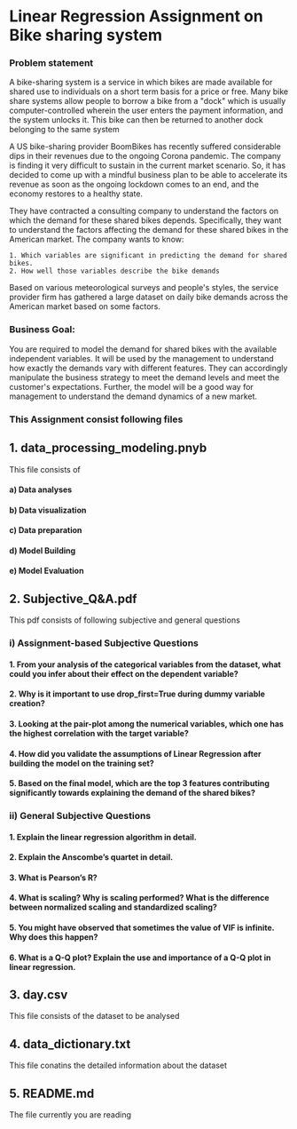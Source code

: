 # Linear Regression Assignment on Bike sharing system

### Problem statement 

A bike-sharing system is a service in which bikes are made available for shared use to individuals on a short term basis for a price or free. Many bike share systems allow people to borrow a bike from a "dock" which is usually computer-controlled wherein the user enters the payment information, and the system unlocks it. This bike can then be returned to another dock belonging to the same system

A US bike-sharing provider BoomBikes has recently suffered considerable dips in their revenues due to the ongoing Corona pandemic. The company is finding it very difficult to sustain in the current market scenario. So, it has decided to come up with a mindful business plan to be able to accelerate its revenue as soon as the ongoing lockdown comes to an end, and the economy restores to a healthy state. 

They have contracted a consulting company to understand the factors on which the demand for these shared bikes depends. Specifically, they want to understand the factors affecting the demand for these shared bikes in the American market. The company wants to know:

    1. Which variables are significant in predicting the demand for shared bikes.
    2. How well those variables describe the bike demands

Based on various meteorological surveys and people's styles, the service provider firm has gathered a large dataset on daily bike demands across the American market based on some factors. 

### Business Goal:

You are required to model the demand for shared bikes with the available independent variables. It will be used by the management to understand how exactly the demands vary with different features. They can accordingly manipulate the business strategy to meet the demand levels and meet the customer's expectations. Further, the model will be a good way for management to understand the demand dynamics of a new market. 

### This Assignment consist following files 

## 1. data_processing_modeling.pnyb
This file consists of 
#### a) Data analyses
#### b) Data visualization
#### c) Data preparation
#### d) Model Building
#### e) Model Evaluation

## 2. Subjective_Q&A.pdf
This pdf consists of following subjective and general questions 
### i) Assignment-based Subjective Questions
####   1. From your analysis of the categorical variables from the dataset, what could you infer about their effect on the dependent variable?
####   2. Why is it important to use drop_first=True during dummy variable creation?
####   3. Looking at the pair-plot among the numerical variables, which one has the highest correlation with the target variable?
####   4. How did you validate the assumptions of Linear Regression after building the model on the training set?
####   5. Based on the final model, which are the top 3 features contributing significantly towards explaining the demand of the shared bikes?
### ii) General Subjective Questions
####   1. Explain the linear regression algorithm in detail. 
####   2. Explain the Anscombe’s quartet in detail. 
####   3. What is Pearson’s R? 
####   4. What is scaling? Why is scaling performed? What is the difference between normalized scaling and standardized scaling? 
####   5. You might have observed that sometimes the value of VIF is infinite. Why does this happen?
####   6. What is a Q-Q plot? Explain the use and importance of a Q-Q plot in linear regression.

## 3. day.csv
This file consists of the dataset to be analysed 

## 4. data_dictionary.txt
This file conatins the detailed information about the dataset

## 5. README.md
The file currently you are reading
